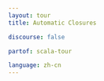 ```yaml
---
layout: tour
title: Automatic Closures

discourse: false

partof: scala-tour

language: zh-cn
---
```

